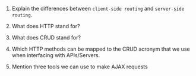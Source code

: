 1.  Explain the differences between `client-side routing` and `server-side routing`.


1.  What does HTTP stand for?
1.  What does CRUD stand for?
1.  Which HTTP methods can be mapped to the CRUD acronym that we use when interfacing with APIs/Servers.
1.  Mention three tools we can use to make AJAX requests